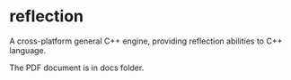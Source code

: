 # reflection
A cross-platform general C++ engine, providing reflection abilities to C++ language.

The PDF document is in docs folder.
